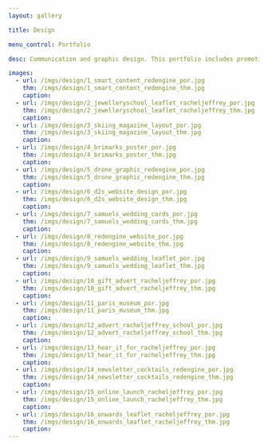 ```yaml
---
layout: gallery

title: Design

menu_control: Portfolio

desc: Communication and graphic design. This portfolio includes promotion material, branding, website design and visual layout for on and offline outcomes.

images:
  - url: /imgs/design/1_smart_content_redengine_por.jpg
    thm: /imgs/design/1_smart_content_redengine_thm.jpg
    caption: 
  - url: /imgs/design/2_jewelleryschool_leaflet_racheljeffrey_por.jpg
    thm: /imgs/design/2_jewelleryschool_leaflet_racheljeffrey_thm.jpg
    caption: 
  - url: /imgs/design/3_skiing_magazine_layout_por.jpg
    thm: /imgs/design/3_skiing_magazine_layout_thm.jpg
    caption: 
  - url: /imgs/design/4_brimarks_poster_por.jpg
    thm: /imgs/design/4_brimarks_poster_thm.jpg
    caption: 
  - url: /imgs/design/5_drone_graphic_redengine_por.jpg
    thm: /imgs/design/5_drone_graphic_redengine_thm.jpg
    caption: 
  - url: /imgs/design/6_d2s_website_design_por.jpg
    thm: /imgs/design/6_d2s_website_design_thm.jpg
    caption: 
  - url: /imgs/design/7_samuels_wedding_cards_por.jpg
    thm: /imgs/design/7_samuels_wedding_cards_thm.jpg
    caption: 
  - url: /imgs/design/8_redengine_website_por.jpg
    thm: /imgs/design/8_redengine_website_thm.jpg
    caption: 
  - url: /imgs/design/9_samuels_wedding_leaflet_por.jpg
    thm: /imgs/design/9_samuels_wedding_leaflet_thm.jpg
    caption: 
  - url: /imgs/design/10_gift_advert_racheljeffrey_por.jpg
    thm: /imgs/design/10_gift_advert_racheljeffrey_thm.jpg
    caption:
  - url: /imgs/design/11_paris_museum_por.jpg
    thm: /imgs/design/11_paris_museum_thm.jpg
    caption:
  - url: /imgs/design/12_advert_racheljeffrey_school_por.jpg
    thm: /imgs/design/12_advert_racheljeffrey_school_thm.jpg
    caption:
  - url: /imgs/design/13_hear_it_for_racheljeffrey_por.jpg
    thm: /imgs/design/13_hear_it_for_racheljeffrey_thm.jpg
    caption:
  - url: /imgs/design/14_newsletter_cocktails_redengine_por.jpg
    thm: /imgs/design/14_newsletter_cocktails_redengine_thm.jpg
    caption:
  - url: /imgs/design/15_online_launch_racheljeffrey_por.jpg
    thm: /imgs/design/15_online_launch_racheljeffrey_thm.jpg
    caption:
  - url: /imgs/design/16_onwards_leaflet_racheljeffrey_por.jpg
    thm: /imgs/design/16_onwards_leaflet_racheljeffrey_thm.jpg
    caption:
---
```

